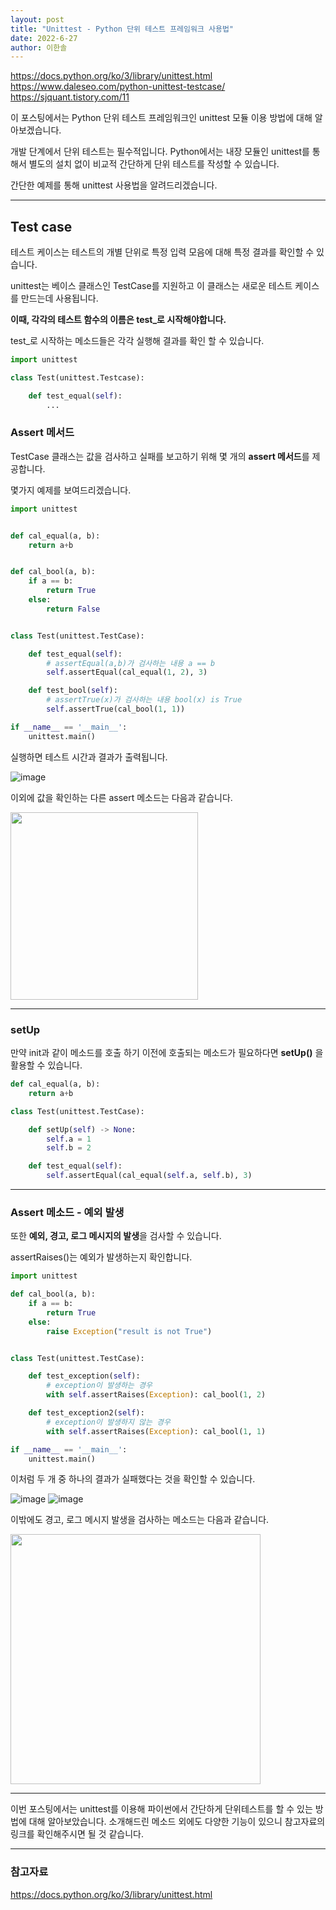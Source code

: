 ```yaml
---
layout: post
title: "Unittest - Python 단위 테스트 프레임워크 사용법"
date: 2022-6-27
author: 이한솔
---
```

https://docs.python.org/ko/3/library/unittest.html 
https://www.daleseo.com/python-unittest-testcase/ 
https://sjquant.tistory.com/11 

이 포스팅에서는 Python 단위 테스트 프레임워크인 unittest 모듈 이용 방법에 대해 알아보겠습니다.

개발 단계에서 단위 테스트는 필수적입니다. Python에서는 내장 모듈인 unittest를 통해서 별도의 설치 없이 비교적 간단하게 단위 테스트를 작성할 수 있습니다.

간단한 예제를 통해 unittest 사용법을 알려드리겠습니다.

 
---

## **Test case**

테스트 케이스는 테스트의 개별 단위로 특정 입력 모음에 대해 특정 결과를 확인할 수 있습니다.

unittest는 베이스 클래스인 TestCase를 지원하고 이 클래스는 새로운 테스트 케이스를 만드는데 사용됩니다.

**이때, 각각의 테스트 함수의 이름은 test_로 시작해야합니다.**

test_로 시작하는 메소드들은 각각 실행해 결과를 확인 할 수 있습니다.

```python      
import unittest

class Test(unittest.Testcase):

    def test_equal(self):
        ...
```


### **Assert 메서드**
TestCase 클래스는 값을 검사하고 실패를 보고하기 위해 몇 개의 **assert 메서드**를 제공합니다.

몇가지 예제를 보여드리겠습니다.

```python   
import unittest


def cal_equal(a, b):
    return a+b


def cal_bool(a, b):
    if a == b:
        return True
    else:
        return False


class Test(unittest.TestCase):

    def test_equal(self):
        # assertEqual(a,b)가 검사하는 내용 a == b
        self.assertEqual(cal_equal(1, 2), 3)

    def test_bool(self):
        # assertTrue(x)가 검사하는 내용 bool(x) is True
        self.assertTrue(cal_bool(1, 1))

if __name__ == '__main__':
    unittest.main()
```
실행하면 테스트 시간과 결과가 출력됩니다.

![image](https://user-images.githubusercontent.com/96156882/176571414-564718c3-a0d3-437a-9145-01eae1883338.png)

이외에 값을 확인하는 다른 assert 메소드는 다음과 같습니다.

<img src="https://user-images.githubusercontent.com/96156882/176571652-ca87abc7-0e6c-4f16-9a23-5f00cfacf00c.png" width="300">

---

### **setUp**
만약 init과 같이 메소드를 호출 하기 이전에 호출되는 메소드가 필요하다면 **setUp()** 을 활용할 수 있습니다.
```python   
def cal_equal(a, b):
    return a+b

class Test(unittest.TestCase):

    def setUp(self) -> None:
        self.a = 1
        self.b = 2

    def test_equal(self):
        self.assertEqual(cal_equal(self.a, self.b), 3)
```


---

### **Assert 메소드 - 예외 발생**
또한 **예외, 경고, 로그 메시지의 발생**을 검사할 수 있습니다.

assertRaises()는 예외가 발생하는지 확인합니다. 

```python   
import unittest

def cal_bool(a, b):
    if a == b:
        return True
    else:
        raise Exception("result is not True")


class Test(unittest.TestCase):

    def test_exception(self):
        # exception이 발생하는 경우
        with self.assertRaises(Exception): cal_bool(1, 2)

    def test_exception2(self):
        # exception이 발생하지 않는 경우
        with self.assertRaises(Exception): cal_bool(1, 1)

if __name__ == '__main__':
    unittest.main()

```
이처럼 두 개 중 하나의 결과가 실패했다는 것을 확인할 수 있습니다.

![image](https://user-images.githubusercontent.com/96156882/176573956-c195b622-9c44-477a-876f-182d2e155ba1.png)
![image](https://user-images.githubusercontent.com/96156882/176573977-24c18e59-c821-4c2c-bc39-8700d2f65a97.png) 

이밖에도 경고, 로그 메시지 발생을 검사하는 메소드는 다음과 같습니다.

<img src="https://user-images.githubusercontent.com/96156882/176576987-1b240ae2-4a83-4808-8ef2-ad756f349fd3.png" width="400">

---

이번 포스팅에서는 unittest를 이용해 파이썬에서 간단하게 단위테스트를 할 수 있는 방법에 대해 알아보았습니다. 소개해드린 메소드 외에도 다양한 기능이 있으니 참고자료의 링크를 확인해주시면 될 것 같습니다. 

---

### 참고자료
https://docs.python.org/ko/3/library/unittest.html

